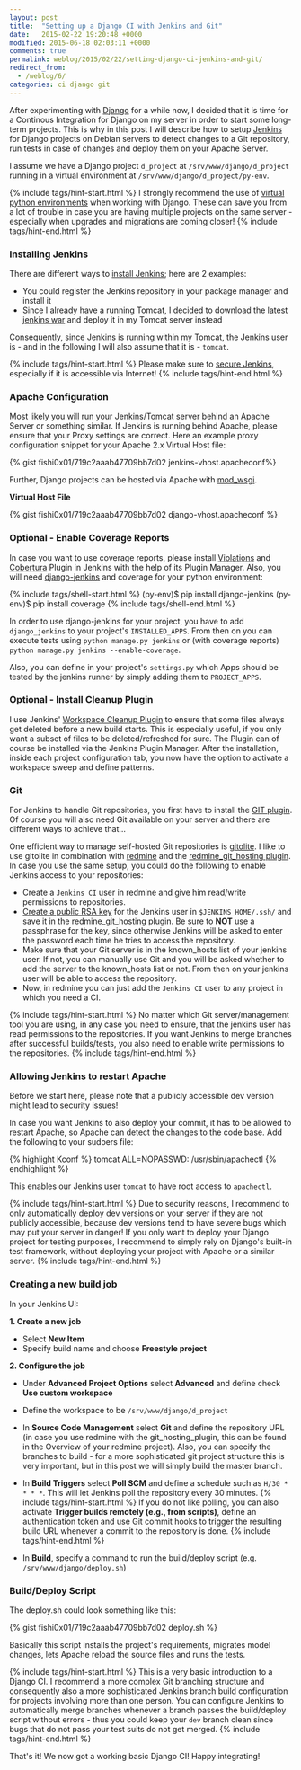 ```yaml
---
layout: post
title:  "Setting up a Django CI with Jenkins and Git"
date:   2015-02-22 19:20:48 +0000
modified: 2015-06-18 02:03:11 +0000 
comments: true
permalink: weblog/2015/02/22/setting-django-ci-jenkins-and-git/
redirect_from:
  - /weblog/6/
categories: ci django git
---
```


After experimenting with [Django][django-project] for a while now, I decided that it is time for a Continous Integration for Django on my server in order to start some long-term projects. 
This is why in this post I will describe how to setup [Jenkins][jenkins-project] for Django projects on Debian servers to detect changes to a Git repository, run tests in case of changes and deploy them on your Apache Server.<!--more-->

I assume we have a Django project `d_project` at `/srv/www/django/d_project` running in a virtual environment at `/srv/www/django/d_project/py-env`. 

{% include tags/hint-start.html %}
I strongly recommend the use of [virtual python environments](http://docs.python-guide.org/en/latest/dev/virtualenvs/) when working with Django. 
These can save you from a lot of trouble in case you are having multiple projects on the same server - especially when upgrades and migrations are coming closer!
{% include tags/hint-end.html %}

### Installing Jenkins ###
There are different ways to [install Jenkins][jenkins-install]; here are 2 examples: 

* You could register the Jenkins repository in your package manager and install it
* Since I already have a running Tomcat, I decided to download the [latest jenkins war][jenkins-latest] and deploy it in my Tomcat server instead

Consequently, since Jenkins is running within my Tomcat, the Jenkins user is - and in the following I will also assume that it is - `tomcat`.

{% include tags/hint-start.html %}
Please make sure to [secure Jenkins](https://wiki.jenkins-ci.org/display/JENKINS/Securing+Jenkins), especially if it is accessible via Internet!
{% include tags/hint-end.html %}

### Apache Configuration ###
Most likely you will run your Jenkins/Tomcat server behind an Apache Server or something similar. 
If Jenkins is running behind Apache, please ensure that your Proxy settings are correct. 
Here an example proxy configuration snippet for your Apache 2.x Virtual Host file: 

{% gist fishi0x01/719c2aaab47709bb7d02 jenkins-vhost.apacheconf%}

Further, Django projects can be hosted via Apache with [mod_wsgi][modwsgi]. 

**Virtual Host File**

{% gist fishi0x01/719c2aaab47709bb7d02 django-vhost.apacheconf %}

### Optional - Enable Coverage Reports ###
In case you want to use coverage reports, please install [Violations][jenkins-violations] and [Cobertura][jenkins-cobertura] Plugin in Jenkins with the help of its Plugin Manager. 
Also, you will need [django-jenkins][django-jenkins] and coverage for your python environment:

{% include tags/shell-start.html %}
(py-env)$ pip install django-jenkins
(py-env)$ pip install coverage
{% include tags/shell-end.html %}

In order to use django-jenkins for your project, you have to add `django_jenkins` to your project's `INSTALLED_APPS`. 
From then on you can execute tests using `python manage.py jenkins` or (with coverage reports) `python manage.py jenkins --enable-coverage`.

Also, you can define in your project's `settings.py` which Apps should be tested by the jenkins runner by simply adding them to `PROJECT_APPS`.

### Optional - Install Cleanup Plugin ###
I use Jenkins' [Workspace Cleanup Plugin][jenkins-cleanup] to ensure that some files always get deleted before a new build starts. 
This is especially useful, if you only want a subset of files to be deleted/refreshed for sure. 
The Plugin can of course be installed via the Jenkins Plugin Manager. 
After the installation, inside each project configuration tab, you now have the option to activate a workspace sweep and define patterns. 

### Git ###
For Jenkins to handle Git repositories, you first have to install the [GIT plugin][jenkins-git]. 
Of course you will also need Git available on your server and there are different ways to achieve that... 
 
One efficient way to manage self-hosted Git repositories is [gitolite][gitolite]. 
I like to use gitolite in combination with [redmine][redmine] and the [redmine_git_hosting plugin][redmine-git]. 
In case you use the same setup, you could do the following to enable Jenkins access to your repositories: 

* Create a `Jenkins CI` user in redmine and give him read/write permissions to repositories.
* [Create a public RSA key][git-ssh] for the Jenkins user in `$JENKINS_HOME/.ssh/` and save it in the redmine_git_hosting plugin. 
Be sure to **NOT** use a passphrase for the key, since otherwise Jenkins will be asked to enter the password each time he tries to access the repository.
* Make sure that your Git server is in the known_hosts list of your jenkins user. 
If not, you can manually use Git and you will be asked whether to add the server to the known_hosts list or not. 
From then on your jenkins user will be able to access the repository.
* Now, in redmine you can just add the `Jenkins CI` user to any project in which you need a CI.

{% include tags/hint-start.html %}
No matter which Git server/management tool you are using, in any case you need to ensure, that the jenkins user has read permissions to the repositories. 
If you want Jenkins to merge branches after successful builds/tests, you also need to enable write permissions to the repositories.
{% include tags/hint-end.html %}

### Allowing Jenkins to restart Apache ###
Before we start here, please note that a publicly accessible dev version might lead to security issues! 

In case you want Jenkins to also deploy your commit, it has to be allowed to restart Apache, so Apache can detect the changes to the code base. 
Add the following to your sudoers file: 

{% highlight Kconf %}
tomcat ALL=NOPASSWD: /usr/sbin/apachectl
{% endhighlight %}

This enables our Jenkins user `tomcat` to have root access to `apachectl`. 

{% include tags/hint-start.html %}
Due to security reasons, I recommend to only automatically deploy dev versions on your server if they are not publicly accessible, because dev versions tend to have severe bugs which may put your server in danger! 
If you only want to deploy your Django project for testing purposes, I recommend to simply rely on Django's built-in test framework, without deploying your project with Apache or a similar server. 
{% include tags/hint-end.html %}

### Creating a new build job ###
In your Jenkins UI: 

**1. Create a new job**

* Select **New Item**
* Specify build name and choose **Freestyle project**

**2. Configure the job**

* Under **Advanced Project Options** select **Advanced** and define check **Use custom workspace**
* Define the workspace to be `/srv/www/django/d_project`
* In **Source Code Management** select **Git** and define the repository URL (in case you use redmine with the git_hosting_plugin, this can be found in the Overview of your redmine project). 
Also, you can specify the branches to build - for a more sophisticated git project structure this is very important, but in this post we will simply build the master branch.
* In **Build Triggers** select **Poll SCM** and define a schedule such as `H/30 * * * *`. 
This will let Jenkins poll the repository every 30 minutes.
{% include tags/hint-start.html %}
If you do not like polling, you can also activate **Trigger builds remotely (e.g., from scripts)**, define an authentication token and use Git commit hooks to trigger the resulting build URL whenever a commit to the repository is done.
{% include tags/hint-end.html %}

* In **Build**, specify a command to run the build/deploy script (e.g. `/srv/www/django/deploy.sh`)

### Build/Deploy Script ###

The deploy.sh could look something like this:

{% gist fishi0x01/719c2aaab47709bb7d02 deploy.sh %}

Basically this script installs the project's requirements, migrates model changes, lets Apache reload the source files and runs the tests. 

{% include tags/hint-start.html %}
This is a very basic introduction to a Django CI. 
I recommend a more complex Git branching structure and consequently also a more sophisticated Jenkins branch build configuration for projects involving more than one person. 
You can configure Jenkins to automatically merge branches whenever a branch passes the build/deploy script without errors - thus you could keep your `dev` branch clean since bugs that do not pass your test suits do not get merged. 
{% include tags/hint-end.html %}

That's it! We now got a working basic Django CI! Happy integrating!


[django-project]: https://www.djangoproject.com/
[jenkins-project]: https://jenkins.io/
[jenkins-install]: https://wiki.jenkins-ci.org/display/JENKINS/Installing+Jenkins
[jenkins-latest]: http://mirrors.jenkins-ci.org/war/latest/jenkins.war
[modwsgi]: https://code.google.com/p/modwsgi/
[jenkins-violations]: http://wiki.jenkins-ci.org/display/JENKINS/Violations
[jenkins-cobertura]: http://wiki.jenkins-ci.org/display/JENKINS/Cobertura+Plugin
[django-jenkins]: https://sites.google.com/site/kmmbvnr/home/django-jenkins-tutorial
[jenkins-cleanup]: https://wiki.jenkins-ci.org/display/JENKINS/Workspace+Cleanup+Plugin
[jenkins-git]: http://wiki.jenkins-ci.org/display/JENKINS/Git+Plugin
[gitolite]: http://gitolite.com/gitolite/index.html
[redmine]: http://www.redmine.org/
[redmine-git]: http://www.redmine.org/plugins/redmine_git_hosting
[git-ssh]: https://help.github.com/articles/generating-ssh-keys/

